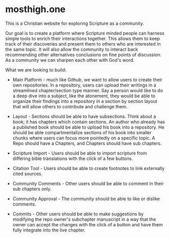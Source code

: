 # mosthigh.one

This is a Christian website for exploring Scripture as a community.

Our goal is to create a platform where Scripture minded people can harness simple tools to enrich their interactions together. This allows them to keep track of their discoveries and present them to others who are interested in the same topic. It will also allow the community to interact back recommending other alternatives conclusions on fine points of discussion. As a community we can sharpen each other with God's word.

What we are looking to build:

* Main Platform - much like Github, we want to allow users to create their own repositories. In a repository, users can upload their writings in a streamlined chapter/section type manner. Say a person would like to do a deep dive into a subject, like the atonement, they would be able to organize their findings into a repository in a section by section layout that will allow others to contribute and challenge them.

* Layout - Sections should be able to have subsections. Think about a book; it has chapters which contain sections. An author who already has a published book should be able to upload his book into a repository. He should be able compartmentalize sections of his book into smaller chunks where users can focus more pointedly on a specific topic. A Repo should have a Chapters, and Chapters should have sub chapters.

* Scripture Import - Users should be able to import scripture from differing bible translations with the click of a few buttons.

* Citation Tool - Users should be able to create footnotes to link externally cited sources.

* Community Comments - Other users should be able to comment in their sub chapters only.

* Community Approval - The community should be able to like or dislike comments.

* Commits - Other users should be able to make suggestions by modifying the repo owner's subchapter manuscript in a way that the owner can accept the changes with the click of a button and have them fully integrate into the live chapter.